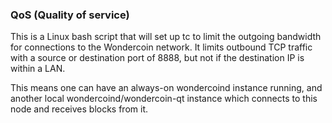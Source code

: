 ### QoS (Quality of service) ###

This is a Linux bash script that will set up tc to limit the outgoing bandwidth for connections to the Wondercoin network. It limits outbound TCP traffic with a source or destination port of 8888, but not if the destination IP is within a LAN.

This means one can have an always-on wondercoind instance running, and another local wondercoind/wondercoin-qt instance which connects to this node and receives blocks from it.
